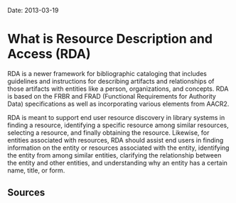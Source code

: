 Date: 2013-03-19

# What is Resource Description and Access (RDA)

RDA is a newer framework for bibliographic cataloging that includes guidelines 
and instructions for describing artifacts and relationships of those artifacts 
with entities like a person, organizations, and concepts. RDA is based on the
FRBR and FRAD (Functional Requirements for Authority Data) specifications as well 
as incorporating various elements from AACR2.

RDA is meant to support end user resource discovery in library systems in 
finding a resource, identifying a specific resource among similar resources, 
selecting a resource, and finally obtaining the resource. Likewise, for 
entities associated with resources, RDA should assist end users in finding 
information on the entity or resources associated with the entity, identifying
the entity from among similar entities, clarifying the relationship between the 
entity and other entities, and understanding why an entity has a certain name, 
title, or form.

## Sources




